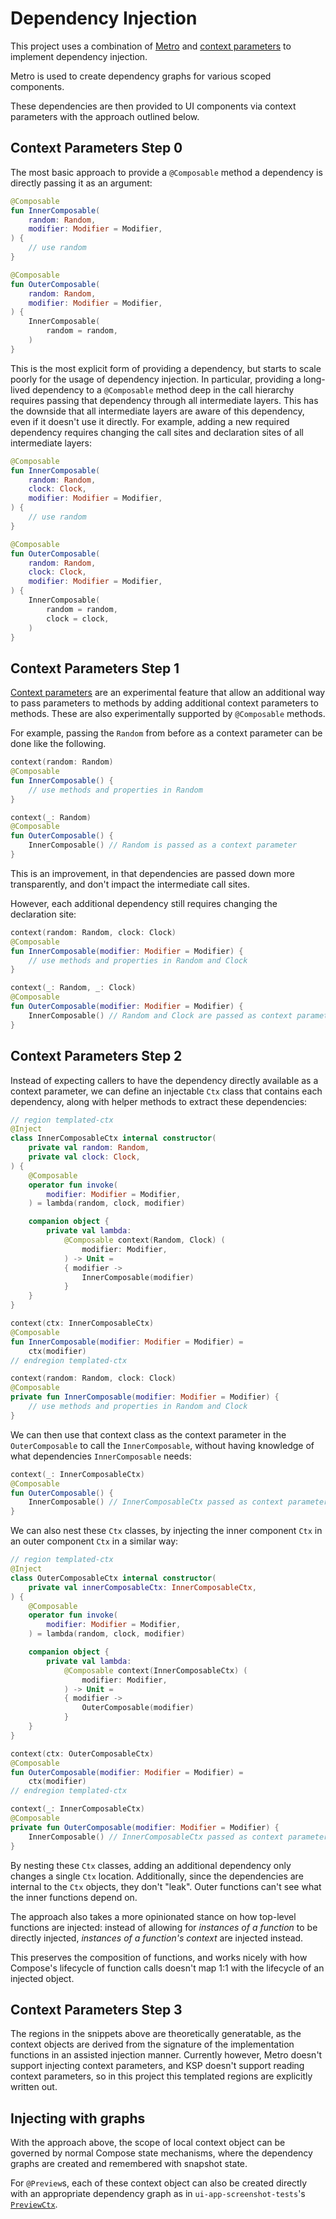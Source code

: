 # Dependency Injection

This project uses a combination of [Metro][metro] and
[context parameters][context_parameters] to
implement dependency injection.

Metro is used to create dependency graphs for various scoped components.

These dependencies are then provided to UI components via context parameters with the approach
outlined below.

## Context Parameters Step 0

The most basic approach to provide a `@Composable` method a dependency is directly passing it as
an argument:

```kotlin
@Composable
fun InnerComposable(
    random: Random,
    modifier: Modifier = Modifier,
) {
    // use random
}

@Composable
fun OuterComposable(
    random: Random,
    modifier: Modifier = Modifier,
) {
    InnerComposable(
        random = random,
    )
}
```

This is the most explicit form of providing a dependency, but starts to scale poorly
for the usage of dependency injection. In particular, providing a long-lived dependency to a
`@Composable` method deep in the call hierarchy requires passing that dependency through all
intermediate layers. This has the downside that all intermediate layers are aware of this
dependency, even if it doesn't use it directly. For example, adding a new required dependency
requires changing the call sites and declaration sites of all intermediate layers:

```kotlin
@Composable
fun InnerComposable(
    random: Random,
    clock: Clock,
    modifier: Modifier = Modifier,
) {
    // use random
}

@Composable
fun OuterComposable(
    random: Random,
    clock: Clock,
    modifier: Modifier = Modifier,
) {
    InnerComposable(
        random = random,
        clock = clock,
    )
}
```

## Context Parameters Step 1

[Context parameters][context_parameters] are
an experimental feature that allow an additional way to pass parameters to methods by adding
additional context parameters to methods. These are also experimentally supported by
`@Composable` methods.

For example, passing the `Random` from before as a context parameter can be done like the following.

```kotlin
context(random: Random)
@Composable
fun InnerComposable() {
    // use methods and properties in Random
}

context(_: Random)
@Composable
fun OuterComposable() {
    InnerComposable() // Random is passed as a context parameter
}
```

This is an improvement, in that dependencies are passed down more transparently, and don't impact
the intermediate call sites.

However, each additional dependency still requires changing the declaration site:

```kotlin
context(random: Random, clock: Clock)
@Composable
fun InnerComposable(modifier: Modifier = Modifier) {
    // use methods and properties in Random and Clock
}

context(_: Random, _: Clock)
@Composable
fun OuterComposable(modifier: Modifier = Modifier) {
    InnerComposable() // Random and Clock are passed as context parameters
}
```

## Context Parameters Step 2

Instead of expecting callers to have the dependency directly available as a context parameter,
we can define an injectable `Ctx` class that contains each dependency, along with helper methods
to extract these dependencies:

```kotlin
// region templated-ctx
@Inject
class InnerComposableCtx internal constructor(
    private val random: Random,
    private val clock: Clock,
) {
    @Composable
    operator fun invoke(
        modifier: Modifier = Modifier,
    ) = lambda(random, clock, modifier)

    companion object {
        private val lambda:
            @Composable context(Random, Clock) (
                modifier: Modifier,
            ) -> Unit =
            { modifier ->
                InnerComposable(modifier)
            }
    }
}

context(ctx: InnerComposableCtx)
@Composable
fun InnerComposable(modifier: Modifier = Modifier) =
    ctx(modifier)
// endregion templated-ctx

context(random: Random, clock: Clock)
@Composable
private fun InnerComposable(modifier: Modifier = Modifier) {
    // use methods and properties in Random and Clock
}
```

We can then use that context class as the context parameter in the `OuterComposable` to call the
`InnerComposable`, without having knowledge of what dependencies `InnerComposable` needs:

```kotlin
context(_: InnerComposableCtx)
@Composable
fun OuterComposable() {
    InnerComposable() // InnerComposableCtx passed as context parameter
}
```

We can also nest these `Ctx` classes, by injecting the inner component `Ctx` in an outer component
`Ctx` in a similar way:

```kotlin
// region templated-ctx
@Inject
class OuterComposableCtx internal constructor(
    private val innerComposableCtx: InnerComposableCtx,
) {
    @Composable
    operator fun invoke(
        modifier: Modifier = Modifier,
    ) = lambda(random, clock, modifier)

    companion object {
        private val lambda:
            @Composable context(InnerComposableCtx) (
                modifier: Modifier,
            ) -> Unit =
            { modifier ->
                OuterComposable(modifier)
            }
    }
}

context(ctx: OuterComposableCtx)
@Composable
fun OuterComposable(modifier: Modifier = Modifier) =
    ctx(modifier)
// endregion templated-ctx

context(_: InnerComposableCtx)
@Composable
private fun OuterComposable(modifier: Modifier = Modifier) {
    InnerComposable() // InnerComposableCtx passed as context parameter
}
```

By nesting these `Ctx` classes, adding an additional dependency only changes a single `Ctx`
location. Additionally, since the dependencies are internal to the `Ctx` objects, they don't "leak".
Outer functions can't see what the inner functions depend on.

The approach also takes a more opinionated stance on how top-level functions are injected:
instead of allowing for _instances of a function_ to be directly injected, _instances of a
function's context_ are injected instead.

This preserves the composition of functions, and works nicely with how Compose's lifecycle of
function calls doesn't map 1:1 with the lifecycle of an injected object.

## Context Parameters Step 3

The regions in the snippets above are theoretically generatable, as the context objects are derived
from the signature of the implementation functions in an assisted injection manner.
Currently however, Metro doesn't support injecting context parameters, and KSP doesn't support
reading context parameters, so in this project this templated regions are explicitly written out.

## Injecting with graphs

With the approach above, the scope of local context object can be governed by normal Compose state
mechanisms, where the dependency graphs are created and remembered with snapshot state.

For `@Preview`s, each of these context object can also be created directly with an appropriate
dependency graph as in `ui-app-screenshot-tests`'s [`PreviewCtx`][preview_ctx].

[//]: # (website links)

[context_parameters]: https://github.com/Kotlin/KEEP/blob/master/proposals/context-parameters.md
[metro]: https://github.com/ZacSweers/metro

[//]: # (relative links)

[preview_ctx]: ../ui-app-screenshot-tests/src/androidMain/kotlin/com/alexvanyo/composelife/ui/app/ctxs/PreviewCtx.kt
